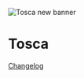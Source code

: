 ![Tosca new banner](https://github.com/keh38/epl-tosca/assets/116917155/20728ff8-f8fb-405e-b4ee-f185e557c2b6)
# Tosca

[Changelog](CHANGELOG.md)

